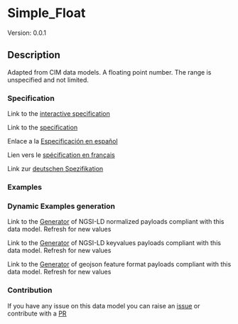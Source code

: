 # Simple_Float
Version: 0.0.1

## Description 

Adapted from CIM data models. A floating point number. The range is unspecified and not limited.
### Specification

Link to the [interactive specification](https://swagger.lab.fiware.org/?url=https://smart-data-models.github.io/dataModel.EnergyCIM/Simple_Float/swagger.yaml)

Link to the [specification](https://github.com/smart-data-models/dataModel.EnergyCIM/blob/master/Simple_Float/doc/spec.md)

Enlace a la [Especificación en español](https://github.com/smart-data-models/dataModel.EnergyCIM/blob/master/Simple_Float/doc/spec_ES.md)

Lien vers le [spécification en français](https://github.com/smart-data-models/dataModel.EnergyCIM/blob/master/Simple_Float/doc/spec_FR.md)

Link zur [deutschen Spezifikation](https://github.com/smart-data-models/dataModel.EnergyCIM/blob/master/Simple_Float/doc/spec_DE.md)
### Examples
### Dynamic Examples generation

Link to the [Generator](https://smartdatamodels.org/extra/ngsi-ld_generator.php?schemaUrl=https://raw.githubusercontent.com/smart-data-models/dataModel.EnergyCIM/master/Simple_Float/schema.json&email=info@smartdatamodels.org) of NGSI-LD normalized payloads compliant with this data model. Refresh for new values

Link to the [Generator](https://smartdatamodels.org/extra/ngsi-ld_generator_keyvalues.php?schemaUrl=https://raw.githubusercontent.com/smart-data-models/dataModel.EnergyCIM/master/Simple_Float/schema.json&email=info@smartdatamodels.org) of NGSI-LD keyvalues payloads compliant with this data model. Refresh for new values

Link to the [Generator](https://smartdatamodels.org/extra/geojson_features_generator.php?schemaUrl=https://raw.githubusercontent.com/smart-data-models/dataModel.EnergyCIM/master/Simple_Float/schema.json&email=info@smartdatamodels.org) of geojson feature format payloads compliant with this data model. Refresh for new values
### Contribution

 If you have any issue on this data model you can raise an [issue](https://github.com/smart-data-models/dataModel.EnergyCIM/issues)  or contribute with a [PR](https://github.com/smart-data-models/dataModel.EnergyCIM/pulls)